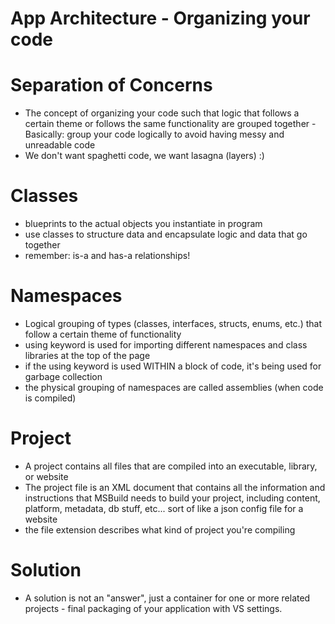 # App Architecture - Organizing your code

# Separation of Concerns
- The concept of organizing your code such that logic that follows a certain theme or follows the same functionality are grouped together
    -Basically: group your code logically to avoid having messy and unreadable code
- We don't want spaghetti code, we want lasagna (layers) :)

# Classes
- blueprints to the actual objects you instantiate in program
- use classes to structure data and encapsulate logic and data that go together
- remember: is-a and has-a relationships!

# Namespaces
- Logical grouping of types (classes, interfaces, structs, enums, etc.) that follow a certain theme of functionality
- using keyword is used for importing different namespaces and class libraries at the top of the page
- if the using keyword is used WITHIN a block of code, it's being used for garbage collection
- the physical grouping of namespaces are called assemblies (when code is compiled)

# Project
- A project contains all files that are compiled into an executable, library, or website
- The project file is an XML document that contains all the information and instructions that MSBuild needs to build your project, including content, platform, metadata, db stuff, etc... sort of like a json config file for a website
- the file extension describes what kind of project you're compiling

# Solution
- A solution is not an "answer", just a container for one or more related projects - final packaging of your application with VS settings.